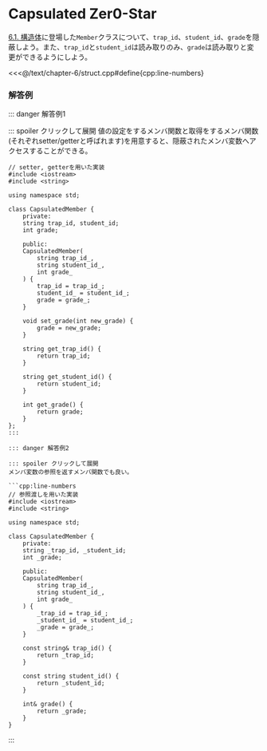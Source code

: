 # Capsulated Zer0-Star

[6.1. 構造体](../../chapter-6/struct.md)に登場した`Member`クラスについて、`trap_id`、`student_id`、`grade`を隠蔽しよう。また、`trap_id`と`student_id`は読み取りのみ、`grade`は読み取りと変更ができるようにしよう。

<<<@/text/chapter-6/struct.cpp#define{cpp:line-numbers}

### 解答例

::: danger 解答例1

::: spoiler クリックして展開
値の設定をするメンバ関数と取得をするメンバ関数(それぞれsetter/getterと呼ばれます)を用意すると、隠蔽されたメンバ変数へアクセスすることができる。
```cpp:line-numbers
// setter, getterを用いた実装
#include <iostream>
#include <string>

using namespace std;

class CapsulatedMember {
    private:
    string trap_id, student_id;
    int grade;

    public:
    CapsulatedMember(
        string trap_id_,
        string student_id_,
        int grade_
    ) {
        trap_id = trap_id_;
        student_id_ = student_id_;
        grade = grade_;
    }

    void set_grade(int new_grade) {
        grade = new_grade;
    }

    string get_trap_id() {
        return trap_id;
    }

    string get_student_id() {
        return student_id;
    }

    int get_grade() {
        return grade;
    }
};
:::

::: danger 解答例2

::: spoiler クリックして展開
メンバ変数の参照を返すメンバ関数でも良い。

```cpp:line-numbers
// 参照渡しを用いた実装
#include <iostream>
#include <string>

using namespace std;

class CapsulatedMember {
    private:
    string _trap_id, _student_id;
    int _grade;

    public:
    CapsulatedMember(
        string trap_id_,
        string student_id_,
        int grade_
    ) {
        _trap_id = trap_id_;
        _student_id_ = student_id_;
        _grade = grade_;
    }

    const string& trap_id() {
        return _trap_id;
    }

    const string student_id() {
        return _student_id;
    }

    int& grade() {
        return _grade;
    }
}
```
:::
